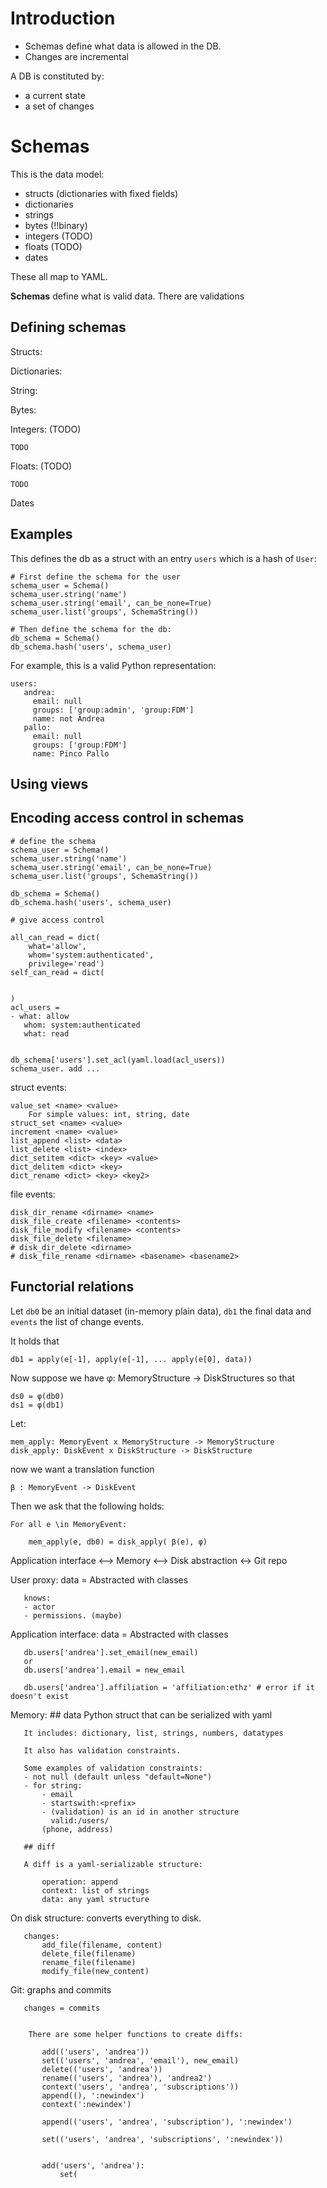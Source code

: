 # Introduction


* Schemas define what data is allowed in the DB.
* Changes are incremental


A DB is constituted by:
- a current state
- a set of changes


# Schemas

This is the data model:

- structs (dictionaries with fixed fields)
- dictionaries
- strings
- bytes (!!binary)
- integers (TODO)
- floats (TODO)
- dates

These all map to YAML.


**Schemas** define what is valid data. There are validations

## Defining schemas


Structs:

Dictionaries:

String:

Bytes:

Integers: (TODO)

    TODO

Floats: (TODO)

    TODO

Dates

## Examples

This defines the db as a struct with an entry `users` which is a hash
of `User`:

    # First define the schema for the user
    schema_user = Schema()
    schema_user.string('name')
    schema_user.string('email', can_be_none=True)
    schema_user.list('groups', SchemaString())

    # Then define the schema for the db:
    db_schema = Schema()
    db_schema.hash('users', schema_user)

For example, this is a valid Python representation:

    users:
       andrea:
         email: null
         groups: ['group:admin', 'group:FDM']
         name: not Andrea
       pallo:
         email: null
         groups: ['group:FDM']
         name: Pinco Pallo

## Using views

## Encoding access control in schemas

    # define the schema
    schema_user = Schema()
    schema_user.string('name')
    schema_user.string('email', can_be_none=True)
    schema_user.list('groups', SchemaString())

    db_schema = Schema()
    db_schema.hash('users', schema_user)

    # give access control

    all_can_read = dict(
        what='allow',
        whom='system:authenticated',
        privilege='read')
    self_can_read = dict(


    )
    acl_users =
    - what: allow
       whom: system:authenticated
       what: read


    db_schema['users'].set_acl(yaml.load(acl_users))
    schema_user. add ...


struct events:

    value_set <name> <value>
        For simple values: int, string, date
    struct_set <name> <value>
    increment <name> <value>
    list_append <list> <data>
    list_delete <list> <index>
    dict_setitem <dict> <key> <value>
    dict_delitem <dict> <key>
    dict_rename <dict> <key> <key2>

file events:

    disk_dir_rename <dirname> <name>
    disk_file_create <filename> <contents>
    disk_file_modify <filename> <contents>
    disk_file_delete <filename>
    # disk_dir_delete <dirname>
    # disk_file_rename <dirname> <basename> <basename2>


## Functorial relations

Let `db0` be an initial dataset (in-memory plain data), `db1` the final data
and `events` the list of change events.

It holds that

    db1 = apply(e[-1], apply(e[-1], ... apply(e[0], data))

Now suppose we have φ: MemoryStructure -> DiskStructures
so that

    ds0 = φ(db0)
    ds1 = φ(db1)


Let:

    mem_apply: MemoryEvent x MemoryStructure -> MemoryStructure
    disk_apply: DiskEvent x DiskStructure -> DiskStructure

now we want a translation function

    β : MemoryEvent -> DiskEvent

Then we ask that the following holds:

    For all e \in MemoryEvent:

        mem_apply(e, db0) = disk_apply( β(e), φ)





Application interface  <--> Memory <--> Disk abstraction <-> Git repo

   User proxy:
       data = Abstracted with classes

       knows:
       - actor
       - permissions. (maybe)

   Application interface:
       data = Abstracted with classes

       db.users['andrea'].set_email(new_email)
       or
       db.users['andrea'].email = new_email

       db.users['andrea'].affiliation = 'affiliation:ethz' # error if it doesn't exist


   Memory:
       ## data
       Python struct that can be serialized with yaml

       It includes: dictionary, list, strings, numbers, datatypes

       It also has validation constraints.

       Some examples of validation constraints:
       - not null (default unless "default=None")
       - for string:
           - email
           - startswith:<prefix>
           - (validation) is an id in another structure
             valid:/users/
           (phone, address)

       ## diff

       A diff is a yaml-serializable structure:

           operation: append
           context: list of strings
           data: any yaml structure



   On disk structure: converts everything to disk.

       changes:
           add_file(filename, content)
           delete_file(filename)
           rename_file(filename)
           modify_file(new_content)

   Git: graphs and commits

       changes = commits


        There are some helper functions to create diffs:

           add(('users', 'andrea'))
           set(('users', 'andrea', 'email'), new_email)
           delete(('users', 'andrea'))
           rename(('users', 'andrea'), 'andrea2')
           context('users', 'andrea', 'subscriptions'))
           append((), ':newindex')
           context(':newindex')

           append(('users', 'andrea', 'subscription'), ':newindex')

           set(('users', 'andrea', 'subscriptions', ':newindex'))


           add('users', 'andrea'):
               set(
